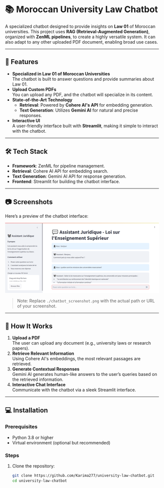 # 📚 Moroccan University Law Chatbot  

A specialized chatbot designed to provide insights on **Law 01** of Moroccan universities. This project uses **RAG (Retrieval-Augmented Generation)**, organized with **ZenML pipelines**, to create a highly versatile system. It can also adapt to any other uploaded PDF document, enabling broad use cases.

---

## 🚀 Features  
- **Specialized in Law 01 of Moroccan Universities**  
  The chatbot is built to answer questions and provide summaries about Law 01.  
- **Upload Custom PDFs**  
  You can upload any PDF, and the chatbot will specialize in its content.  
- **State-of-the-Art Technology**  
  - **Retrieval**: Powered by **Cohere AI's API** for embedding generation.  
  - **Text Generation**: Utilizes **Gemini AI** for natural and precise responses.  
- **Interactive UI**  
  A user-friendly interface built with **Streamlit**, making it simple to interact with the chatbot.  

---

## 🛠️ Tech Stack  
- **Framework**: ZenML for pipeline management.  
- **Retrieval**: Cohere AI API for embedding search.  
- **Text Generation**: Gemini AI API for response generation.  
- **Frontend**: Streamlit for building the chatbot interface.  

---

## 📷 Screenshots  
Here’s a preview of the chatbot interface:  

![Chatbot Screenshot](./chatbot_screenshot.png)  

> Note: Replace `./chatbot_screenshot.png` with the actual path or URL of your screenshot.  

---

## 📝 How It Works  
1. **Upload a PDF**  
   The user can upload any document (e.g., university laws or research papers).  
2. **Retrieve Relevant Information**  
   Using Cohere AI's embeddings, the most relevant passages are retrieved.  
3. **Generate Contextual Responses**  
   Gemini AI generates human-like answers to the user’s queries based on the retrieved information.  
4. **Interactive Chat Interface**  
   Communicate with the chatbot via a sleek Streamlit interface.  

---

## 💻 Installation  
### Prerequisites  
- Python 3.8 or higher  
- Virtual environment (optional but recommended)  

### Steps  
1. Clone the repository:  
   ```bash
   git clone https://github.com/Karima277/university-law-chatbot.git
   cd university-law-chatbot
